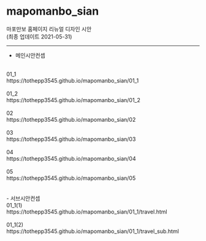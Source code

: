 # mapomanbo_sian
  
마포만보 홈페이지 리뉴얼 디자인 시안
<br>(최종 업데이트 2021-05-31)
  ***
* 메인시안컨셉
<br>
01_1
<br>
https://tothepp3545.github.io/mapomanbo_sian/01_1
<br><br>
01_2
<br>
https://tothepp3545.github.io/mapomanbo_sian/01_2
<br><br>
02
<br>
https://tothepp3545.github.io/mapomanbo_sian/02
<br><br>
03
<br>
https://tothepp3545.github.io/mapomanbo_sian/03
<br><br>
04
<br>
https://tothepp3545.github.io/mapomanbo_sian/04
<br><br>
05
<br>
https://tothepp3545.github.io/mapomanbo_sian/05
<br><br><br>
- 서브시안컨셉
<br>
01_1(1)
<br>
https://tothepp3545.github.io/mapomanbo_sian/01_1/travel.html
<br><br>
01_1(2)
<br>
https://tothepp3545.github.io/mapomanbo_sian/01_1/travel_sub.html
<br><br>
  
